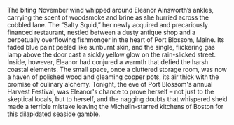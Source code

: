 The biting November wind whipped around Eleanor Ainsworth’s ankles, carrying the scent of woodsmoke and brine as she hurried across the cobbled lane.  The “Salty Squid,” her newly acquired and precariously financed restaurant, nestled between a dusty antique shop and a perpetually overflowing fishmonger in the heart of Port Blossom, Maine.  Its faded blue paint peeled like sunburnt skin, and the single, flickering gas lamp above the door cast a sickly yellow glow on the rain-slicked street. Inside, however, Eleanor had conjured a warmth that defied the harsh coastal elements. The small space, once a cluttered storage room, was now a haven of polished wood and gleaming copper pots, its air thick with the promise of culinary alchemy. Tonight, the eve of Port Blossom's annual Harvest Festival, was Eleanor's chance to prove herself – not just to the skeptical locals, but to herself, and the nagging doubts that whispered she’d made a terrible mistake leaving the Michelin-starred kitchens of Boston for this dilapidated seaside gamble.
